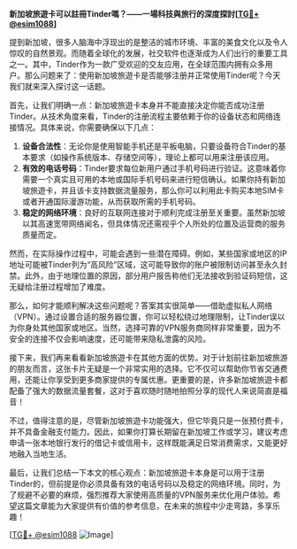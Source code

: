 **新加坡旅遊卡可以註冊Tinder嗎？——一場科技與旅行的深度探討[[TG💪+ @esim1088](https://t.me/s/esim1088)]**

提到新加坡，很多人脑海中浮现出的是整洁的城市环境、丰富的美食文化以及令人惊叹的自然景观。而随着全球化的发展，社交软件也逐渐成为人们出行的重要工具之一。其中，Tinder作为一款广受欢迎的交友应用，在全球范围内拥有众多用户。那么问题来了：使用新加坡旅遊卡是否能够注册并正常使用Tinder呢？今天我们就来深入探讨这一话题。

首先，让我们明确一点：新加坡旅遊卡本身并不能直接决定你能否成功注册Tinder。从技术角度来看，Tinder的注册流程主要依赖于你的设备状态和网络连接情况。具体来说，你需要确保以下几点：

1. **设备合法性**：无论你是使用智能手机还是平板电脑，只要设备符合Tinder的基本要求（如操作系统版本、存储空间等），理论上都可以用来注册该应用。
2. **有效的电话号码**：Tinder要求每位新用户通过手机号码进行验证。这意味着你需要一个真实且可用的本地或国际手机号码来进行短信确认。如果你持有新加坡旅遊卡，并且该卡支持数据流量服务，那么你可以利用此卡购买本地SIM卡或者开通国际漫游功能，从而获取所需的手机号码。
3. **稳定的网络环境**：良好的互联网连接对于顺利完成注册至关重要。虽然新加坡以其高速宽带网络闻名，但具体情况还需视乎个人所处的位置及运营商的服务质量而定。

然而，在实际操作过程中，可能会遇到一些潜在障碍。例如，某些国家或地区的IP地址可能被Tinder列为“高风险”区域，这可能导致你的账户被限制访问甚至永久封禁。此外，由于地理位置的原因，部分用户报告称他们无法接收到验证码短信，这无疑给注册过程增加了难度。

那么，如何才能顺利解决这些问题呢？答案其实很简单——借助虚拟私人网络（VPN）。通过设置合适的服务器位置，你可以轻松绕过地理限制，让Tinder误以为你身处其他国家或地区。当然，选择可靠的VPN服务商同样非常重要，因为不安全的连接不仅会影响速度，还可能带来隐私泄露的风险。

接下来，我们再来看看新加坡旅遊卡在其他方面的优势。对于计划前往新加坡旅游的朋友而言，这张卡片无疑是一个非常实用的选择。它不仅可以帮助你节省交通费用，还能让你享受到更多商家提供的专属优惠。更重要的是，许多新加坡旅遊卡都配备了强大的数据流量套餐，这对于喜欢随时随地拍照分享的现代人来说简直是福音！

不过，值得注意的是，尽管新加坡旅遊卡功能强大，但它毕竟只是一张预付费卡，并不具备金融支付能力。因此，如果你打算长期留在新加坡工作或学习，建议考虑申请一张本地银行发行的借记卡或信用卡，这样既能满足日常消费需求，又能更好地融入当地生活。

最后，让我们总结一下本文的核心观点：新加坡旅遊卡本身是可以用于注册Tinder的，但前提是你必须具备有效的电话号码以及稳定的网络环境。同时，为了规避不必要的麻烦，强烈推荐大家使用高质量的VPN服务来优化用户体验。希望这篇文章能为大家提供有价值的参考信息，在未来的旅程中少走弯路，多享乐趣！

[[TG💪+ @esim1088](https://t.me/s/esim1088) ![Image](https://i.postimg.cc/4NQfJmqS/Snipaste-2025-05-13-00-14-12.png)]